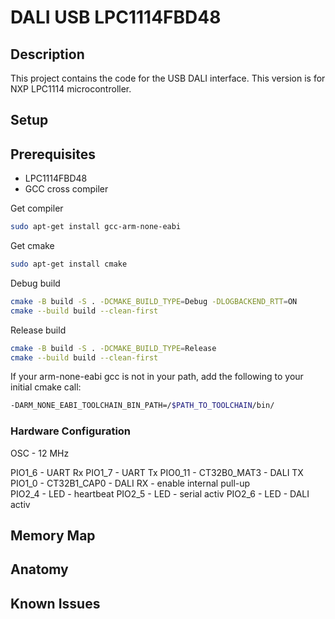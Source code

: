 # DALI USB LPC1114FBD48

## Description

This project contains the code for the USB DALI interface.
This version is for NXP LPC1114  microcontroller.

## Setup

## Prerequisites

* LPC1114FBD48
* GCC cross compiler

Get compiler

```bash
sudo apt-get install gcc-arm-none-eabi
```
Get cmake

```bash
sudo apt-get install cmake
```

Debug build
```bash
cmake -B build -S . -DCMAKE_BUILD_TYPE=Debug -DLOGBACKEND_RTT=ON
cmake --build build --clean-first
```

Release build
```bash
cmake -B build -S . -DCMAKE_BUILD_TYPE=Release
cmake --build build --clean-first
```

If your arm-none-eabi gcc is not in your path, add the following to your initial cmake call:
```bash
-DARM_NONE_EABI_TOOLCHAIN_BIN_PATH=/$PATH_TO_TOOLCHAIN/bin/
```

### Hardware Configuration

OSC - 12 MHz

PIO1_6 - UART Rx
PIO1_7 - UART Tx
PIO0_11 - CT32B0_MAT3 - DALI TX \
PIO1_0 - CT32B1_CAP0 - DALI RX - enable internal pull-up\
PIO2_4 - LED - heartbeat 
PIO2_5 - LED - serial activ
PIO2_6 - LED - DALI activ

## Memory Map

## Anatomy

## Known Issues